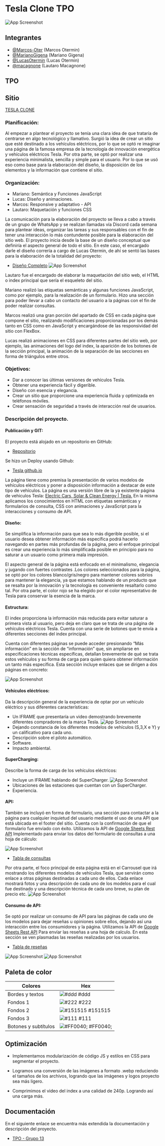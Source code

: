 
# Tesla Clone TPO


![App Screenshot](https://i.imgur.com/qEXui1M.jpg)

## Integrantes

- [@Marcos-Oter](https://github.com/Marcos-Oter)      (Marcos Otermin)
- [@MarianoGigena](https://github.com/MarianoGigena) (Mariano Gigena)
- [@LucasOtermin](https://github.com/LucasOtermin) (Lucas Otermin)
- [@macagnone](https://github.com/macagnone) (Lautaro Macagnone)


## TPO


## Sitio
[TESLA CLONE](https://marianogigena.github.io/tesla.github.io/)

### Planificación:

Al empezar a plantear el proyecto se tenía una clara idea de que trataría de centrarse en algo tecnológico y llamativo. 
Surgió la idea de crear un sitio que esté destinado a los vehículos eléctricos, por lo que se optó re imaginar una página de la famosa empresa de la tecnología de innovación energética y vehículos eléctricos Tesla.
Por otra parte, se optó por realizar una experiencia minimalista, sencilla y simple para el usuario. Por lo que se usó eso como base para la elaboración del diseño, la disposición de los elementos y la información que contiene el sitio.

### Organización:
- Mariano: Semántica y Funciones JavaScript
- Lucas: Diseño y animaciones.
- Marcos: Responsive y adaptativo - API
- Lautaro: Maquetación y funciones CSS

La comunicación para la elaboración del proyecto se lleva a cabo a través de un grupo de WhatsApp y se realizan llamadas vía Discord cada semana para plantear ideas, organizar las tareas y sus responsables con el fin de tener una interacción lo más contundente posible para la elaboración del sitio web.
El proyecto inicia desde la base de un diseño conceptual que definiría el aspecto general de todo el sitio. En este caso, el encargado darle el diseño correría a cargo de Lucas Otermin, de ahí se sentó las bases para la elaboración de la totalidad del proyecto:
- [Diseño Completo](https://imgur.com/a/7WcnwYI)
![App Screenshot](https://imgur.com/K9j7vcI.jpg)

Lautaro fue el encargado de elaborar la maquetación del sitio web, el HTML o index principal que sería el esqueleto del sitio.

Mariano realizó las etiquetas semánticas y algunas funciones JavaScript, como por ejemplo, para la realización de un formulario. Hizo una sección para poder llevar a cabo un contacto del usuario a la páginas con el fin de poder realizar consultas.

Marcos realizó una gran porción del apartado de CSS en cada página que compone el sitio, realizando modificaciones proporcionadas por los demás tanto en CSS como en JavaScript y encargándose de las responsividad del sitio con FlexBox.

Lucas realizó animaciones en CSS para diferentes partes del sitio web, por ejemplo, las animaciones del logo del index, la aparición de los botones de la sección principal, la animación de la separación de las secciones en forma de triángulos entre otros.

### Objetivos:
- Dar a conocer las últimas versiones de vehículos Tesla.
- Obtener una experiencia fácil y digerible.
- Diseño con esencia y elegancia.
- Crear un sitio que proporcione una experiencia fluida y optimizada en teléfonos móviles.
- Crear sensación de seguridad a través de interacción real de usuarios.

### Descripción del proyecto.

#### Publicación y GIT:
El proyecto está alojado en un repositorio en GitHub:
- [Repositorio](https://github.com/MarianoGigena/tesla.github.io)

Se hizo un Deploy usando Github:
- [Tesla github.io](https://marianogigena.github.io/tesla.github.io/)

La página tiene como premisa la presentación de varios modelos de vehículos eléctricos y poner a disposición información a destacar de este tipo de vehículos. La página es una versión libre de la ya existente página de vehiculos Tesla: [Electric Cars, Solar & Clean Energy | Tesla.](https://www.tesla.com/)
En la misma aplicamos los conocimientos en HTML con etiquetas semánticas y formularios de consulta, CSS con animaciones y JavaScript para la interacciones y consumo de API.

#### Diseño:
Se simplifica la información para que sea lo más digerible posible, si el usuario desea obtener información más específica podrá hacerlo navegando en partes más profundas de la página, pero el enfoque principal es crear una experiencia lo más simplificada posible en principio para no saturar a un usuario como primera mala impresión.

El aspecto general de la página está enfocado en el minimalismo, elegancia y jugando con fuertes contrastes .Los colores seleccionados para la página, se optó por los colores blanco/gris/negro para mantener colores sobrios para mantener la elegancia, ya que estamos hablando de un producto que se resalta por la innovación y la tecnología es conveniente resaltarlo como tal. Por otra parte, el color rojo se ha elegido por el color representativo de Tesla para conservar la esencia de la marca.

#### Estructura:
El index proporciona la información más reducida para evitar saturar a primera vista al usuario, pero deja en claro que se trata de una página de vehículos eléctricos Tesla.
Cuenta con una serie de botones que te envía a diferentes secciones del index principal.

Cuenta con diferentes páginas se puede acceder presionando “Más información” en la sección de “información” que, sin ampliarse en especificaciones técnicas específicas, detallan brevemente de qué se trata estos vehículos y su forma de carga para quien quiera obtener información un tanto más específica.
Esta sección incluye enlaces que se dirigen a dos páginas en concreto:

![App Screenshot](https://imgur.com/ltgXaDX.jpg)

#### Vehículos eléctricos:
Da la descripción general de la experiencia de optar por un vehículo eléctrico y sus diferentes características:
- Un IFRAME que presentaría un video demostrando brevemente diferentes compradores de la marca Tesla.
![App Screenshot](https://imgur.com/moDVzv2.jpg)
- Dejando constancia de los diferentes modelos de vehículos (S,3,X e Y) y un calificativo para cada uno.
- Descripción sobre el piloto automático.
- Software.
- Impacto ambiental.

#### SuperCharging:

Describe la forma de carga de los vehículos eléctricos:
- Incluye un IFRAME hablando del SuperCharger.
![App Screenshot](https://imgur.com/DaXaE9U.jpg)
- Ubicaciones de las estaciones que cuentan con un SuperCharger.
- Experiencia.

#### API:
También se incluyó en forma de formulario, una sección para contactar a la página para cualquier inquietud del usuario mediante el uso de una API que está ubicada en el footer del sitio. Cuenta con la confirmación de que el formulario fue enviado con éxito.
Utilizamos la API de [Google Sheets Rest API](https://sheetdb.io/.) Implementado para enviar los datos del formulario de consultas a una hoja de cálculo: 


![App Screenshot](https://imgur.com/N1e0KZx.jpg)

- [Tabla de consultas](https://docs.google.com/spreadsheets/d/1JfKvQJ0Bkfx4Y256A2DlnmylvlifdWHdyzfs98m86Yk/edit?usp=sharing)

Por otra parte, el foco principal de esta página está en el Carrousel que irá mostrando los diferentes modelos de vehículos Tesla, que servirán como enlace a otras páginas destinadas a cada uno de ellos. Cada enlace mostrará fotos y una descripción de cada uno de los modelos para el cual fue destinado y una descripción técnica de cada uno breve, su plan de precio etc. 
![App Screenshot](https://i.imgur.com/pz4FuP7.jpg)

#### Consumo de API:
Se optó por realizar un consumo de API para las páginas de cada uno de los modelos para dejar reseñas u opiniones sobre ellos, dejando así una interacción entre los consumidores y la página.
Utilizamos la API de [Google Sheets Rest API](https://sheetdb.io/.) Para envíar las reseñas a una hoja de calculo.
En esta sección se ven plasmadas las reseñas realizadas por los usuarios.

- [Tabla de reseñas](https://docs.google.com/spreadsheets/d/1-tBHeSc0UwDtkElexep6c-XHiABdzaXC1kF3XenPVOg/edit#gid=0)

![App Screenshot](https://imgur.com/RC2kwdn.jpg)
![App Screenshot](https://imgur.com/kKLu2dH.jpg)
## Paleta de color

| Colores             | Hex                                                                |
| ----------------- | ------------------------------------------------------------------ |
| Bordes y textos | ![#ddd](https://via.placeholder.com/10/ddd?text=+) #ddd |
| Fondos 1 | ![#222](https://via.placeholder.com/10/222?text=+) #222 |
| Fondos 2 | ![#151515](https://via.placeholder.com/10/151515?text=+) #151515 |
| Fondos 3 | ![#111](https://via.placeholder.com/10/111?text=+) #111 |
| Botones y subtítulos | ![#FF0040;](https://via.placeholder.com/10/FF0040;?text=+) #FF0040; |



## Optimización

- Implementamos modularización de código JS y estilos en CSS para segmentar el proyecto.

- Logramos una conversión de las imágenes a formato .webp reduciendo el tamaños de los archivos, logrando que las imágenes y logos proyecto sea más ligero.

- Comprimimos el video del index a una calidad de 240p. Logrando así una carga más.

## Documentación
En el siguiente enlace se encuentra más extendida la documentación y descripción del proyecto.
- [TPO - Grupo 13](https://docs.google.com/document/d/1FfHflyKhT2MYTMedj5JKf0uOO9SM0pX2TVHLPWatrIQ/edit?usp=sharing)

